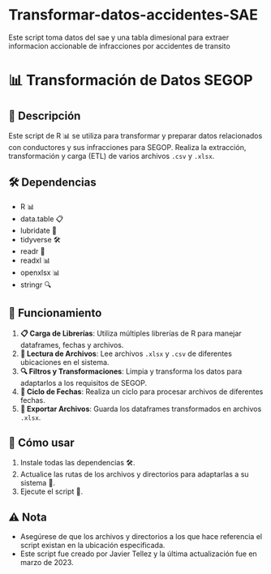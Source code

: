 # Transformar-datos-accidentes-SAE
Este script toma datos del sae y una tabla dimesional para extraer informacion accionable de infracciones por accidentes de transito

# 📊 Transformación de Datos SEGOP

## 📝 Descripción

Este script de R 📊 se utiliza para transformar y preparar datos relacionados con conductores y sus infracciones para SEGOP. Realiza la extracción, transformación y carga (ETL) de varios archivos `.csv` y `.xlsx`.

## 🛠️ Dependencias

- R 📊
- data.table 📋
- lubridate 📅
- tidyverse 🛠️
- readr 📑
- readxl 📊
- openxlsx 📊
- stringr 🔍

## 🔄 Funcionamiento

1. **📋 Carga de Librerías**: Utiliza múltiples librerías de R para manejar dataframes, fechas y archivos.
2. **📜 Lectura de Archivos**: Lee archivos `.xlsx` y `.csv` de diferentes ubicaciones en el sistema.
3. **🔍 Filtros y Transformaciones**: Limpia y transforma los datos para adaptarlos a los requisitos de SEGOP.
4. **🔄 Ciclo de Fechas**: Realiza un ciclo para procesar archivos de diferentes fechas.
5. **💾 Exportar Archivos**: Guarda los dataframes transformados en archivos `.xlsx`.

## 🚀 Cómo usar

1. Instale todas las dependencias 🛠️.
2. Actualice las rutas de los archivos y directorios para adaptarlas a su sistema 💾.
3. Ejecute el script 🚀.

## ⚠️ Nota

- Asegúrese de que los archivos y directorios a los que hace referencia el script existan en la ubicación especificada.
- Este script fue creado por Javier Tellez y la última actualización fue en marzo de 2023.
